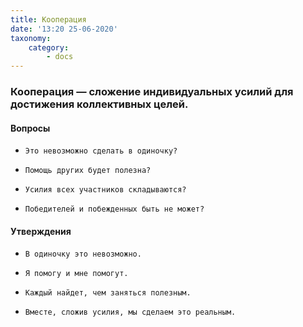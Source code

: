 ```yaml
---
title: Кооперация
date: '13:20 25-06-2020'
taxonomy:
    category:
        - docs
---
```


### Кооперация — сложение индивидуальных усилий для достижения коллективных целей.

#### Вопросы

*     Это невозможно сделать в одиночку?
*     Помощь других будет полезна?
*     Усилия всех участников складываются?
*     Победителей и побежденных быть не может?

#### Утверждения

*     В одиночку это невозможно.
*     Я помогу и мне помогут.
*     Каждый найдет, чем заняться полезным.
*     Вместе, сложив усилия, мы сделаем это реальным.

